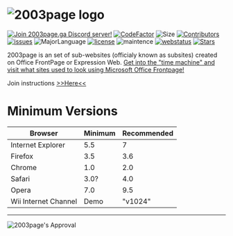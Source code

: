 # ![2003page logo](http://2003page.ga/misc/promotionalmaterial/PromoLogo.png)
<a href="https://discord.gg/krawxAz"><img src="https://discordapp.com/api/guilds/669674979389865984/embed.png" alt="Join 2003page.ga Discord server!"/></a> [![CodeFactor](https://www.codefactor.io/repository/github/2003tech/2003page.ga/badge)](https://www.codefactor.io/repository/github/2003tech/2003page.ga) ![Size](https://img.shields.io/github/repo-size/2003tech/2003page.ga) [![Contributors](https://img.shields.io/github/contributors/2003tech/2003page.ga)](https://github.com/2003tech/2003page.ga/graphs/contributors) [![issues](https://img.shields.io/github/issues-raw/2003tech/2003page.ga)](https://github.com/2003tech/2003page.ga/issues) ![MajorLanguage](https://img.shields.io/github/languages/top/2003tech/2003page.ga) [![license](https://img.shields.io/github/license/2003tech/2003page.ga)](https://github.com/2003tech/2003page.ga/blob/master/LICENSE) ![maintence](https://img.shields.io/maintenance/yes/2020) [![webstatus](https://img.shields.io/website?down_color=red&down_message=nope%2C%20it%27s%20offline%2C%20keep%20in%20mind%20the%20servers%20may%20be%20down%20or%20we%20are%20changing%20domains.&up_color=green&up_message=yep%2C%20it%27s%20online&url=http://2003page.ga/)](http://2003page.ga) [![Stars](https://img.shields.io/github/stars/2003tech/2003page.ga)](https://github.com/2003tech/2003page.ga/stargazers)



2003page is an set of sub-websites (officialy known as subsites) created on Office FrontPage or Expression Web. [Get into the "time machine" and visit what sites used to look using Microsoft Office Frontpage!](http://2003page.ga) 


Join instructions  [>>Here<<](CONTRIBUTING.md) <br>

# Minimum Versions
| Browser               | Minimum     | Recommended |
|-----------------------|-------------|-------------|
| Internet Explorer     | 5.5         | 7           |
| Firefox               | 3.5         | 3.6         |
| Chrome                | 1.0         | 2.0         |
| Safari                | 3.0?        | 4.0         |
| Opera                 | 7.0         | 9.5         |
| Wii Internet Channel  | Demo        | "v1024"     |

----
![2003page's Approval](http://2003page.ga/misc/promotionalmaterial/sealofapproval.png)
